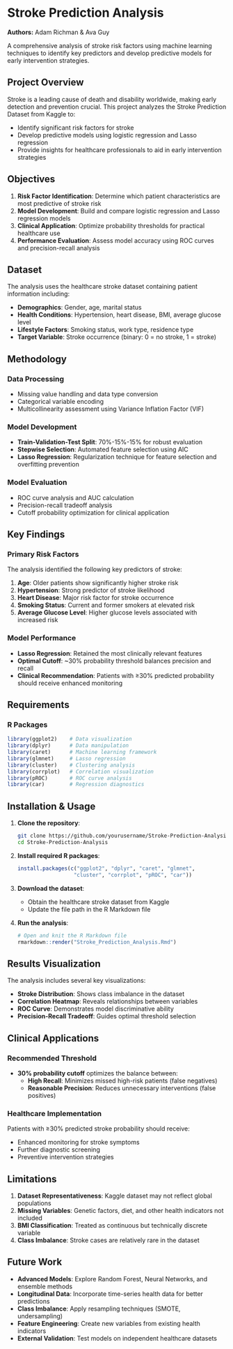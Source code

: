 # Stroke Prediction Analysis

**Authors:** Adam Richman & Ava Guy

A comprehensive analysis of stroke risk factors using machine learning techniques to identify key predictors and develop predictive models for early intervention strategies.

## Project Overview

Stroke is a leading cause of death and disability worldwide, making early detection and prevention crucial. This project analyzes the Stroke Prediction Dataset from Kaggle to:

- Identify significant risk factors for stroke
- Develop predictive models using logistic regression and Lasso regression
- Provide insights for healthcare professionals to aid in early intervention strategies

## Objectives

1. **Risk Factor Identification**: Determine which patient characteristics are most predictive of stroke risk
2. **Model Development**: Build and compare logistic regression and Lasso regression models
3. **Clinical Application**: Optimize probability thresholds for practical healthcare use
4. **Performance Evaluation**: Assess model accuracy using ROC curves and precision-recall analysis

## Dataset

The analysis uses the healthcare stroke dataset containing patient information including:

- **Demographics**: Gender, age, marital status
- **Health Conditions**: Hypertension, heart disease, BMI, average glucose level
- **Lifestyle Factors**: Smoking status, work type, residence type
- **Target Variable**: Stroke occurrence (binary: 0 = no stroke, 1 = stroke)

## Methodology

### Data Processing
- Missing value handling and data type conversion
- Categorical variable encoding
- Multicollinearity assessment using Variance Inflation Factor (VIF)

### Model Development
- **Train-Validation-Test Split**: 70%-15%-15% for robust evaluation
- **Stepwise Selection**: Automated feature selection using AIC
- **Lasso Regression**: Regularization technique for feature selection and overfitting prevention

### Model Evaluation
- ROC curve analysis and AUC calculation
- Precision-recall tradeoff analysis
- Cutoff probability optimization for clinical application

## Key Findings

### Primary Risk Factors
The analysis identified the following key predictors of stroke:

1. **Age**: Older patients show significantly higher stroke risk
2. **Hypertension**: Strong predictor of stroke likelihood
3. **Heart Disease**: Major risk factor for stroke occurrence
4. **Smoking Status**: Current and former smokers at elevated risk
5. **Average Glucose Level**: Higher glucose levels associated with increased risk

### Model Performance
- **Lasso Regression**: Retained the most clinically relevant features
- **Optimal Cutoff**: ~30% probability threshold balances precision and recall
- **Clinical Recommendation**: Patients with ≥30% predicted probability should receive enhanced monitoring

## Requirements

### R Packages
```r
library(ggplot2)    # Data visualization
library(dplyr)      # Data manipulation
library(caret)      # Machine learning framework
library(glmnet)     # Lasso regression
library(cluster)    # Clustering analysis
library(corrplot)   # Correlation visualization
library(pROC)       # ROC curve analysis
library(car)        # Regression diagnostics
```

## Installation & Usage

1. **Clone the repository**:
   ```bash
   git clone https://github.com/yourusername/Stroke-Prediction-Analysis.git
   cd Stroke-Prediction-Analysis
   ```

2. **Install required R packages**:
   ```r
   install.packages(c("ggplot2", "dplyr", "caret", "glmnet", 
                     "cluster", "corrplot", "pROC", "car"))
   ```

3. **Download the dataset**:
   - Obtain the healthcare stroke dataset from Kaggle
   - Update the file path in the R Markdown file

4. **Run the analysis**:
   ```r
   # Open and knit the R Markdown file
   rmarkdown::render("Stroke_Prediction_Analysis.Rmd")
   ```

## Results Visualization

The analysis includes several key visualizations:

- **Stroke Distribution**: Shows class imbalance in the dataset
- **Correlation Heatmap**: Reveals relationships between variables
- **ROC Curve**: Demonstrates model discriminative ability
- **Precision-Recall Tradeoff**: Guides optimal threshold selection

## Clinical Applications

### Recommended Threshold
- **30% probability cutoff** optimizes the balance between:
  - **High Recall**: Minimizes missed high-risk patients (false negatives)
  - **Reasonable Precision**: Reduces unnecessary interventions (false positives)

### Healthcare Implementation
Patients with ≥30% predicted stroke probability should receive:
- Enhanced monitoring for stroke symptoms
- Further diagnostic screening
- Preventive intervention strategies

## Limitations

1. **Dataset Representativeness**: Kaggle dataset may not reflect global populations
2. **Missing Variables**: Genetic factors, diet, and other health indicators not included
3. **BMI Classification**: Treated as continuous but technically discrete variable
4. **Class Imbalance**: Stroke cases are relatively rare in the dataset

## Future Work

- **Advanced Models**: Explore Random Forest, Neural Networks, and ensemble methods
- **Longitudinal Data**: Incorporate time-series health data for better predictions
- **Class Imbalance**: Apply resampling techniques (SMOTE, undersampling)
- **Feature Engineering**: Create new variables from existing health indicators
- **External Validation**: Test models on independent healthcare datasets
